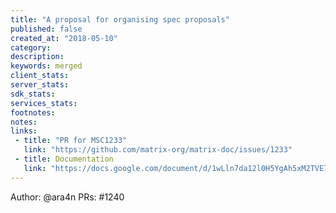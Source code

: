 ```yaml
---
title: "A proposal for organising spec proposals"
published: false
created_at: "2018-05-10"
category:
description:
keywords: merged
client_stats:
server_stats:
sdk_stats:
services_stats:
footnotes:
notes:
links:
 - title: "PR for MSC1233"
   link: "https://github.com/matrix-org/matrix-doc/issues/1233"
 - title: Documentation
   link: "https://docs.google.com/document/d/1wLln7da12l0H5YgAh5xM2TVE7VsTjXzhEwVh3sRBMCk/edit#"
---
```

Author: @ara4n
PRs: #1240
